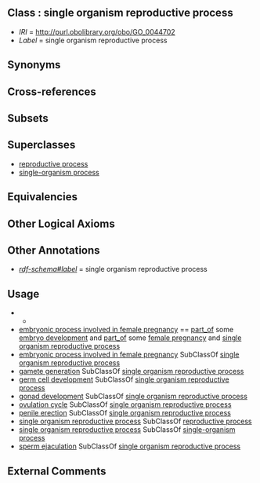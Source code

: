 
## Class : single organism reproductive process

 * *IRI* = http://purl.obolibrary.org/obo/GO_0044702
 * *Label* = single organism reproductive process

## Synonyms


## Cross-references


## Subsets


## Superclasses

 * [reproductive process](../../GO/14/GO_0022414.md)
 * [single-organism process](../../GO/99/GO_0044699.md)

## Equivalencies


## Other Logical Axioms


## Other Annotations

 * *[rdf-schema#label](../../el/rdf-schema#label.md)* = single organism reproductive process

## Usage

 * -
 * [embryonic process involved in female pregnancy](../../GO/36/GO_0060136.md) == [part_of](../../BFO/50/BFO_0000050.md) some [embryo development](../../GO/90/GO_0009790.md) and [part_of](../../BFO/50/BFO_0000050.md) some [female pregnancy](../../GO/65/GO_0007565.md) and [single organism reproductive process](../../GO/02/GO_0044702.md)
 * [embryonic process involved in female pregnancy](../../GO/36/GO_0060136.md) SubClassOf [single organism reproductive process](../../GO/02/GO_0044702.md)
 * [gamete generation](../../GO/76/GO_0007276.md) SubClassOf [single organism reproductive process](../../GO/02/GO_0044702.md)
 * [germ cell development](../../GO/81/GO_0007281.md) SubClassOf [single organism reproductive process](../../GO/02/GO_0044702.md)
 * [gonad development](../../GO/06/GO_0008406.md) SubClassOf [single organism reproductive process](../../GO/02/GO_0044702.md)
 * [ovulation cycle](../../GO/98/GO_0042698.md) SubClassOf [single organism reproductive process](../../GO/02/GO_0044702.md)
 * [penile erection](../../GO/84/GO_0043084.md) SubClassOf [single organism reproductive process](../../GO/02/GO_0044702.md)
 * [single organism reproductive process](../../GO/02/GO_0044702.md) SubClassOf [reproductive process](../../GO/14/GO_0022414.md)
 * [single organism reproductive process](../../GO/02/GO_0044702.md) SubClassOf [single-organism process](../../GO/99/GO_0044699.md)
 * [sperm ejaculation](../../GO/13/GO_0042713.md) SubClassOf [single organism reproductive process](../../GO/02/GO_0044702.md)

## External Comments

